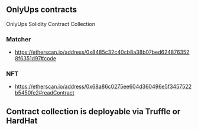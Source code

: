 ## OnlyUps contracts
OnlyUps Solidity Contract Collection

### Matcher
* https://etherscan.io/address/0x8485c32c40cb8a38b07bed6248763528f6351d97#code 

### NFT
* https://etherscan.io/address/0x68a86c0275ee604d360496e5f3457522b5450fe2#readContract

## Contract collection is deployable via Truffle or HardHat 

